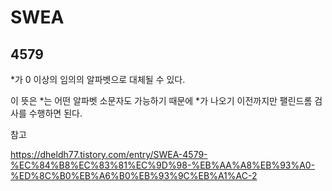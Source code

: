 # SWEA

## 4579

*가 0 이상의 임의의 알파벳으로 대체될 수 있다.

이 뜻은 *는 어떤 알파벳 소문자도 가능하기 때문에 *가 나오기 이전까지만 팰린드롬 검사를 수행하면 된다.



참고

https://dheldh77.tistory.com/entry/SWEA-4579-%EC%84%B8%EC%83%81%EC%9D%98-%EB%AA%A8%EB%93%A0-%ED%8C%B0%EB%A6%B0%EB%93%9C%EB%A1%AC-2

